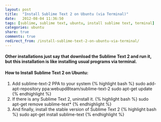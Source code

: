 ```yaml
---
layout: post
title:  "Install Sublime Text 2 on Ubuntu (via Terminal)"
date:   2012-08-04 11:36:50
tags: [sublime, sublime text, ubuntu, install sublime text, terminal]
categories: ubuntu
share: true
comments: true
redirect_from: /install-sublime-text-2-on-ubuntu-via-terminal/
---
```



#### Other installations just say that download the Sublime Text 2 and run it, but this installation is like installing usual programs via terminal.
#### How to Install Sublime Text 2 on Ubuntu:

1) Add sublime-text-2 PPA to your system
{% highlight bash %}
sudo add-apt-repository ppa:webupd8team/sublime-text-2
sudo apt-get update
{% endhighlight %}
2) If there is any Sublime Text 2, uninstall it.
{% highlight bash %}
sudo apt-get remove sublime-text*
{% endhighlight %}
3) And finally, install the stable version of Sublime Text 2
{% highlight bash %}
sudo apt-get install sublime-text
{% endhighlight %}